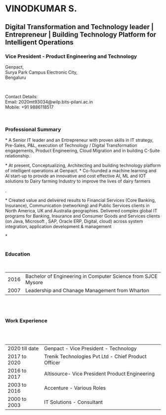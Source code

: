 <br><br>
<h1> VINODKUMAR S.</h1>
<h2> 
   Digital Transformation and Technology leader | Entrepreneur | Building Technology Platform for Intelligent Operations
 </h2>
<h3>
   Vice President - Product Engineering and Technology 
</h3>
Genpact,
<br>
Surya Park Campus Electronic City,
<br> Bengaluru 
</p>

<br id="contact">
<p>
    Contact Details:
    <br>
    Email: 2020mt93034@wilp.bits-pilani.ac.in
    <br>
    Mobile: +91 9886118517
</p>
<br>
<h3>
   Professional Summary
</h3>
<p>
 * A Senior IT leader and an Entrepreneur with proven skills in IT strategy, Pre-Sales, P&L, execution of Technology / Digital Transformation engagements, Product Engineering, Cloud Migration and in building C-Suite relationship. </p>
<p>
* At present, Conceptualizing, Architecting and building technology platform of intelligent operations at Genpact.
* Co-founded a machine learning and AI start-up to provide an innovative and cost effective AI, ML and IOT solutions to Dairy farming Industry to improve the lives of dairy farmers </p>.
<p>
* Created value and delivered results to Financial Services (Core Banking, Insurance), Communication (networking) and Public Services clients in North America, UK and Australia geographies. Delivered complex global IT programs for Banking, Insurance and Consumer Goods and Services clients (on Java, Microsoft , SAP, Oracle ERP, Digital, cloud) across system integration, application development & management </p>
* 
<br id="scroll"><br>
<h3>  Education </h3>
<br>
<table style="width:100%">
<tr>
<td><center>2016 </center></td>
<td>Bachelor of Engineering in Computer Science from SJCE Mysore</td>
</tr>
<tr>
<td><center>2007</center></td>

<td>Leadership and Chanage Management from Wharton </td>
</tr>
</table>
</h3>
<br  id="work"><br>
<h3>Work Experience </h3>
<br><br>
  <table style="width:100%">
  <tr>
  <td> 2020 till date </td>
  <td> 	Genpact - Vice President - Technology </td>
  </tr>
  <tr>
  <td>2017 to 2020</td>

  <td>Trenik Technologies Pvt Ltd - Chief Product Officer</td>
  </tr>
  <tr>
    <td>2016 to 2017</td>
    <td> Altisource- Vice President Product Engineering </td>
</tr>
  <tr>
    <td>2003 to 2016</td>
    <td>
      Accenture - Various Roles 
    </td>
  </tr>
  <tr>
    <td>2000 to 2003</td>
    <td>
      IT Solutions - Consultant
    </td>
  </tr>
  </table>

<br>
